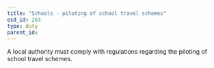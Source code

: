 ```yaml
---
title: "Schools - piloting of school travel schemes"
esd_id: 263
type: duty
parent_id:  
---
```


A local authority must comply with regulations regarding the piloting of school travel schemes.

